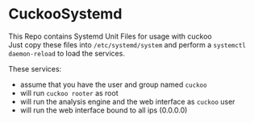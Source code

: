 # CuckooSystemd
This Repo contains Systemd Unit Files for usage with cuckoo  
Just copy these files into `/etc/systemd/system` and perform a `systemctl daemon-reload` to load the services.  

These services:
- assume that you have the user and group named `cuckoo`
- will run `cuckoo rooter` as root
- will run the analysis engine and the web interface as `cuckoo` user
- will run the web interface bound to all ips (0.0.0.0)
